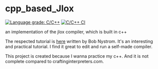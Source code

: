 # cpp_based_Jlox

[![Language grade: C/C++](https://img.shields.io/lgtm/grade/cpp/g/Littledarren/cpp_based_Jlox.svg?logo=lgtm&logoWidth=18)](https://lgtm.com/projects/g/Littledarren/cpp_based_Jlox/context:cpp)
[![C/C++ CI](https://github.com/Littledarren/cpp_based_Jlox/actions/workflows/c-cpp.yml/badge.svg)](https://github.com/Littledarren/cpp_based_Jlox/actions/workflows/c-cpp.yml)

an implementation of the jlox compiler, which is built in c++


The respected tutorial is [here](https://craftinginterpreters.com/) written by Bob  Nystrom.
It's an interesting and practical tutorial. I find it great to edit and run a self-made compiler. 

This project is created because I wanna practice my c++. And it is not complete compared to craftinginterpreters.com.
